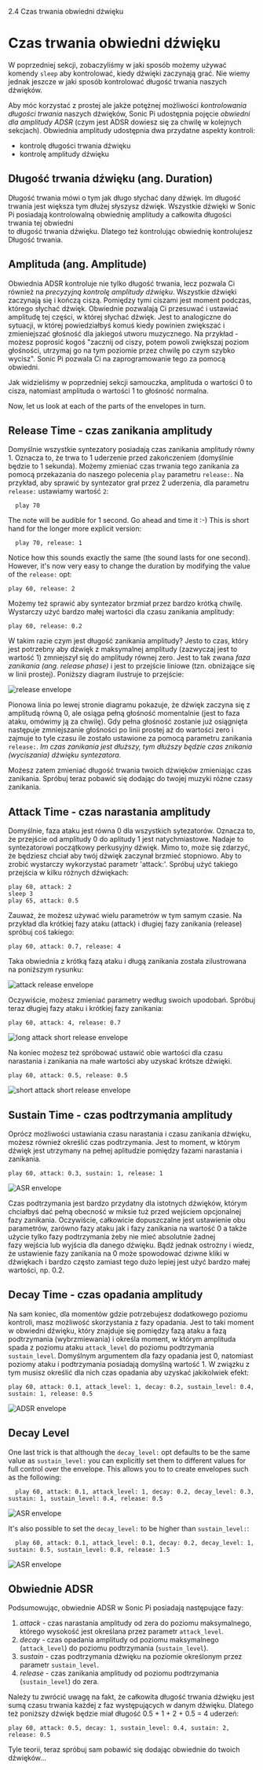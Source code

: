 2.4 Czas trwania obwiedni dźwięku

# Czas trwania obwiedni dźwięku

W poprzedniej sekcji, zobaczyliśmy w jaki sposób możemy używać komendy 
`sleep` aby kontrolować, kiedy dźwięki zaczynają grać. Nie wiemy jednak 
jeszcze w jaki sposób kontrolować długość trwania naszych dźwięków.

Aby móc korzystać z prostej ale jakże potężnej możliwości *kontrolowania 
długości trwania* naszych dźwięków, Sonic Pi udostępnia pojęcie 
*obwiedni dla amplitudy ADSR* (czym jest ADSR dowiesz się za chwilę 
w kolejnych sekcjach). Obwiednia amplitudy udostępnia dwa przydatne 
aspekty kontroli:

* kontrolę długości trwania dźwięku
* kontrolę amplitudy dźwięku

## Długość trwania dźwięku (ang. Duration)

Długość trwania mówi o tym jak długo słychać dany dźwięk. Im długość trwania jest 
większa tym dłużej słyszysz dźwięk. Wszystkie dźwięki w Sonic Pi posiadają 
kontrolowalną obwiednię amplitudy a całkowita długości trwania tej obwiedni  
to długość trwania dźwięku. Dlatego też kontrolując obwiednię kontrolujesz 
Długość trwania.

## Amplituda (ang. Amplitude)

Obwiednia ADSR kontroluje nie tylko długość trwania, lecz pozwala Ci również 
na *precyzyjną kontrolę amplitudy dźwięku*. Wszystkie dźwięki zaczynają się 
i kończą ciszą. Pomiędzy tymi ciszami jest moment podczas, którego 
słychać dźwięk. Obwiednie pozwalają Ci przesuwać i ustawiać amplitudę tej części, 
w której słychać dźwięk. Jest to analogiczne do sytuacji, w której 
powiedziałbyś komuś kiedy powinien zwiększać i zmieniejszać głośność 
dla jakiegoś utworu muzycznego. Na przykład - możesz poprosić kogoś 
"zacznij od ciszy, potem powoli zwiększaj poziom głośności, utrzymaj go 
na tym poziomie przez chwilę po czym szybko wycisz". Sonic Pi pozwala 
Ci na zaprogramowanie tego za pomocą obwiedni.

Jak widzieliśmy w poprzedniej sekcji samouczka, amplituda o wartości 0 to cisza, 
natomiast amplituda o wartości 1 to głośność normalna.

Now, let us look at each of the parts of the envelopes in turn.

## Release Time - czas zanikania amplitudy

Domyślnie wszystkie syntezatory posiadają czas zanikania amplitudy równy 1. Oznacza to, 
że trwa to 1 uderzenie przed zakończeniem (domyślnie będzie to 1 sekunda). Możemy 
zmieniać czas trwania tego zanikania za pomocą przekazania do naszego polecenia `play` 
parametru `release:`. Na przykład, aby sprawić by syntezator grał przez 2 uderzenia, dla parametru
`release:` ustawiamy wartość `2`:

```
  play 70
```

The note will be audible for 1 second.  Go ahead and time it :-) This is
short hand for the longer more explicit version:

```
  play 70, release: 1
```

Notice how this sounds exactly the same (the sound lasts for one
second). However, it's now very easy to change the duration by modifying
the value of the `release:` opt:

```
play 60, release: 2
```

Możemy też sprawić aby syntezator brzmiał przez bardzo krótką chwilę. Wystarczy 
użyć bardzo małej wartości dla czasu zanikania amplitudy:

```
play 60, release: 0.2
```

W takim razie czym jest długość zanikania amplitudy? Jesto to czas, który jest 
potrzebny aby dźwięk z maksymalnej amplitudy (zazwyczaj jest to wartość 1) 
zmniejszył się do amplitudy równej zero. Jest to tak zwana *faza zanikania 
(ang. release phase)* i jest to przejście liniowe (tzn. obniżające się w linii 
prostej). Poniższy diagram ilustruje to przejście: 

![release envelope](../images/tutorial/env-release.png)

Pionowa linia po lewej stronie diagramu pokazuje, że dźwięk zaczyna się 
z amplitudą równą 0, ale osiąga pełną głośność momentalnie (jest to faza 
ataku, omówimy ją za chwilę). Gdy pełna głośność zostanie już osiągnięta 
następuje zmniejszanie głośności po linii prostej aż do wartości zero 
i zajmuje to tyle czasu ile zostało ustawione za pomocą parametru zanikania 
`release:`. *Im czas zanikania jest dłuższy, tym dłuższy będzie czas znikania 
(wyciszania) dźwięku syntezatora.*

Możesz zatem zmieniać długość trwania twoich dźwięków zmieniając czas 
zanikania. Spróbuj teraz pobawić się dodając do twojej muzyki 
różne czasy zanikania.

## Attack Time - czas narastania amplitudy

Domyślnie, faza ataku jest równa 0 dla wszystkich sytezatorów. Oznacza to, 
że przejście od amplitudy 0 do aplitudy 1 jest natychmiastowe. Nadaje to 
syntezatorowi początkowy perkusyjny dźwięk. Mimo to, może się zdarzyć, że 
będziesz chciał aby twój dźwięk zaczynał brzmieć stopniowo. Aby to zrobić 
wystarczy wykorzystać parametr 'attack:'. Spróbuj użyć takiego przejścia 
w kilku różnych dźwiękach:  

```
play 60, attack: 2
sleep 3
play 65, attack: 0.5
```

Zauważ, że możesz używać wielu parametrów w tym samym czasie. Na przykład dla krótkiej 
fazy ataku (attack) i długiej fazy zanikania (release) spróbuj coś takiego: 

```
play 60, attack: 0.7, release: 4
```

Taka obwiednia z krótką fazą ataku i długą zanikania została zilustrowana 
na poniższym rysunku:

![attack release envelope](../images/tutorial/env-attack-release.png)

Oczywiście, możesz zmieniać parametry według swoich upodobań. Spróbuj teraz 
długiej fazy ataku i krótkiej fazy zanikania:

```
play 60, attack: 4, release: 0.7
```

![long attack short release envelope](../images/tutorial/env-long-attack-short-release.png)

Na koniec możesz też spróbować ustawić obie wartości dla czasu narastania i zanikania 
na małe wartości aby uzyskać krótsze dźwięki.

```
play 60, attack: 0.5, release: 0.5
```

![short attack short release envelope](../images/tutorial/env-short-attack-short-release.png)

## Sustain Time - czas podtrzymania amplitudy

Oprócz możliwości ustawiania czasu narastania i czasu zanikania dźwięku, 
możesz również określić czas podtrzymania. Jest to moment, w którym dźwięk jest 
utrzymany na pełnej aplitudzie pomiędzy fazami narastania i zanikania.

```
play 60, attack: 0.3, sustain: 1, release: 1
```

![ASR envelope](../images/tutorial/env-attack-sustain-release.png)

Czas podtrzymania jest bardzo przydatny dla istotnych dźwięków, którym 
chciałbyś dać pełną obecność w miksie tuż przed wejściem opcjonalnej fazy
zanikania. Oczywiście, całkowicie dopuszczalne jest ustawienie obu 
parametrów, zarówno fazy ataku jak i fazy zanikania na wartość 0 
a także użycie tylko fazy podtrzymania żeby nie mieć absolutnie żadnej  
fazy wejścia lub wyjścia dla danego dźwięku. Bądź jednak ostrożny i wiedz,
że ustawienie fazy zanikania na 0 może spowodować dziwne kliki w dźwiękach 
i bardzo często zamiast tego dużo lepiej jest użyć bardzo małej wartości, 
np. 0.2.

## Decay Time - czas opadania amplitudy

Na sam koniec, dla momentów gdzie potrzebujesz dodatkowego poziomu kontroli, 
masz możliwość skorzystania z fazy opadania. Jest to taki moment w obwiedni dźwięku, 
który znajduje się pomiędzy fazą ataku a fazą podtrzymania (wybrzmiewania) 
i określa moment, w którym amplituda spada z poziomu ataku `attack_level` do poziomu 
podtrzymania `sustain_level`. Domyślnym argumentem dla fazy opadania jest 0, natomiast 
poziomy ataku i podtrzymania posiadają domyślną wartość 1. W związku z tym musisz 
określić dla nich czas opadania aby uzyskać jakikolwiek efekt: 

```
play 60, attack: 0.1, attack_level: 1, decay: 0.2, sustain_level: 0.4, sustain: 1, release: 0.5
```

![ADSR envelope](../images/tutorial/env-attack-decay-sustain-release.png)

## Decay Level

One last trick is that although the `decay_level:` opt defaults to be
the same value as `sustain_level:` you can explicitly set them to
different values for full control over the envelope. This allows you to
to create envelopes such as the following:

```
  play 60, attack: 0.1, attack_level: 1, decay: 0.2, decay_level: 0.3, sustain: 1, sustain_level: 0.4, release: 0.5
```

![ASR envelope](../images/tutorial/env-decay-level.png)

It's also possible to set the `decay_level:` to be higher than `sustain_level:`:

```
  play 60, attack: 0.1, attack_level: 0.1, decay: 0.2, decay_level: 1, sustain: 0.5, sustain_level: 0.8, release: 1.5
```

![ASR envelope](../images/tutorial/env-decay-level-2.png)

## Obwiednie ADSR

Podsumowując, obwiednie ADSR w Sonic Pi posiadają następujące fazy:

1. *attack* - czas narastania amplitudy od zera do poziomu maksymalnego, 
   którego wysokość jest określana przez parametr `attack_level`.
2. *decay* - czas opadania amplitudy od poziomu maksymalnego (`attack_level`) 
   do poziomu podtrzymania (`sustain_level`).
3. *sustain* - czas podtrzymania dźwięku na poziomie określonym przez 
   parametr `sustain_level`.
4. *release* - czas zanikania amplitudy od poziomu podtrzymania 
   (`sustain_level`) do zera.

Należy tu zwrócić uwagę na fakt, że całkowita długość trwania dźwięku jest sumą 
czasu trwania każdej z faz występujących w danym dźwięku. Dlatego też poniższy 
dźwięk będzie miał długość 0.5 + 1 + 2 + 0.5 = 4 uderzeń:

```
play 60, attack: 0.5, decay: 1, sustain_level: 0.4, sustain: 2, release: 0.5
```

Tyle teorii, teraz spróbuj sam pobawić się dodając obwiednie do twoich dźwięków...
